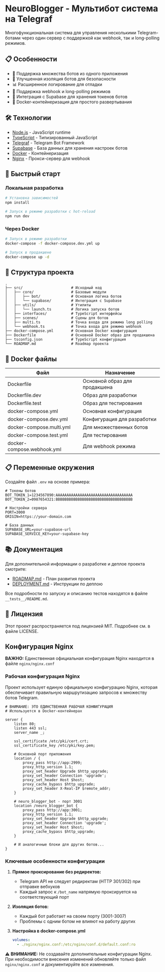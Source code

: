 # NeuroBlogger - Мультибот система на Telegraf

Многофункциональная система для управления несколькими Telegram-ботами через один сервер с поддержкой как webhook, так и long-polling режимов.

## 📋 Особенности

- 🤖 Поддержка множества ботов из одного приложения
- 🔐 Улучшенная изоляция ботов для безопасности
- 📊 Расширенное логирование для отладки
- 🔄 Поддержка webhook и long-polling режимов
- 🚀 Интеграция с Supabase для хранения токенов ботов
- 🐳 Docker-контейнеризация для простого развертывания

## 🛠 Технологии

- [Node.js](https://nodejs.org/) - JavaScript runtime
- [TypeScript](https://www.typescriptlang.org/) - Типизированный JavaScript
- [Telegraf](https://telegraf.js.org/) - Telegram Bot Framework
- [Supabase](https://supabase.com/) - База данных для хранения настроек ботов
- [Docker](https://www.docker.com/) - Контейнеризация
- [Nginx](https://nginx.org/) - Прокси-сервер для webhook

## 🚀 Быстрый старт

### Локальная разработка

```bash
# Установка зависимостей
npm install

# Запуск в режиме разработки с hot-reload
npm run dev
```

### Через Docker

```bash
# Запуск в режиме разработки
docker-compose -f docker-compose.dev.yml up

# Запуск в продакшене
docker-compose up -d
```

## 🔨 Структура проекта

```
.
├── src/                      # Исходный код
│   ├── core/                 # Базовые модули
│   │   ├── bot/              # Основная логика ботов
│   │   └── supabase/         # Интеграция с Supabase
│   ├── utils/                # Утилиты
│   │   └── launch.ts         # Логика запуска ботов
│   ├── interfaces/           # TypeScript интерфейсы
│   ├── scenes/               # Сцены для ботов
│   ├── multi.ts              # Точка входа для режима long polling
│   └── webhook.ts            # Точка входа для режима webhook
├── docker-compose.yml        # Основная Docker конфигурация
├── Dockerfile                # Основной Docker образ для продакшена
├── tsconfig.json             # TypeScript конфигурация
└── ROADMAP.md                # Roadmap проекта
```

## 🐳 Docker файлы

| Файл | Назначение |
|------|------------|
| Dockerfile | Основной образ для продакшена |
| Dockerfile.dev | Образ для разработки |
| Dockerfile.test | Образ для тестирования |
| docker-compose.yml | Основная конфигурация |
| docker-compose.dev.yml | Конфигурация для разработки |
| docker-compose.multi.yml | Для множественных ботов |
| docker-compose.test.yml | Для тестирования |
| docker-compose.webhook.yml | Для webhook режима |

## 📋 Переменные окружения

Создайте файл `.env` на основе примера:

```
# Токены ботов
BOT_TOKEN_1=1234567890:AAAAAAAAAAAAAAAAAAAAAAAAAAAAAAAAAAA
BOT_TOKEN_2=0987654321:BBBBBBBBBBBBBBBBBBBBBBBBBBBBBBBBBBB

# Настройки сервера
PORT=3000
ORIGIN=https://your-domain.com

# База данных
SUPABASE_URL=your-supabase-url
SUPABASE_SERVICE_KEY=your-supabase-key
```

## 📚 Документация

Для дополнительной информации о разработке и деплое проекта смотрите:

- [ROADMAP.md](ROADMAP.md) - План развития проекта
 - [DEPLOYMENT.md](DEPLOYMENT.md) - Инструкции по деплою

Все подробности по запуску и описанию тестов находятся в файле `__tests__/README.md`.

## 📄 Лицензия

Этот проект распространяется под лицензией MIT. Подробнее см. в файле LICENSE.

## Конфигурация Nginx

**ВАЖНО:** Единственная официальная конфигурация Nginx находится в файле `nginx/nginx.conf`

### Рабочая конфигурация Nginx

Проект использует единую официальную конфигурацию Nginx, которая обеспечивает правильную маршрутизацию запросов к множеству ботов Telegram.

```nginx
# ВНИМАНИЕ: ЭТО ЕДИНСТВЕННАЯ РАБОЧАЯ КОНФИГУРАЦИЯ
# Используется в Docker-контейнерах

server {
    listen 80;
    listen 443 ssl;
    server_name _;

    ssl_certificate /etc/pki/cert.crt;
    ssl_certificate_key /etc/pki/key.pem;

    # Основной порт приложения
    location / {
        proxy_pass http://app:2999;
        proxy_http_version 1.1;
        proxy_set_header Upgrade $http_upgrade;
        proxy_set_header Connection 'upgrade';
        proxy_set_header Host $host;
        proxy_cache_bypass $http_upgrade;
        proxy_set_header X-Real-IP $remote_addr;
    }

    # neuro_blogger_bot - порт 3001
    location /neuro_blogger_bot {
        proxy_pass http://app:3001;
        proxy_http_version 1.1;
        proxy_set_header Upgrade $http_upgrade;
        proxy_set_header Connection 'upgrade';
        proxy_set_header Host $host;
        proxy_cache_bypass $http_upgrade;
    }

    # И аналогичные блоки для других ботов...
}
```

### Ключевые особенности конфигурации

1. **Прямое проксирование без редиректов:**
   - Telegram API не следует редиректам (HTTP 301/302) при отправке вебхуков
   - Каждый запрос к `/bot_name` напрямую проксируется на соответствующий порт

2. **Изоляция ботов:**
   - Каждый бот работает на своем порту (3001-3007)
   - Проблемы с одним ботом не влияют на работу других

3. **Настройка в docker-compose.yml**
   ```yaml
   volumes:
     - ./nginx/nginx.conf:/etc/nginx/conf.d/default.conf:ro
   ```

⚠️ **ВНИМАНИЕ:** Не создавайте дополнительные конфигурации Nginx. При необходимости внесения изменений обновляйте только файл `nginx/nginx.conf` и документируйте все изменения.